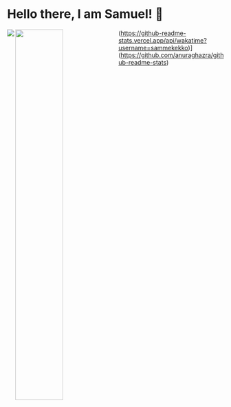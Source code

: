 # Hello there, I am Samuel! 👋

<img align="left" src="https://github-readme-stats.vercel.app/api?username=sammekekko&show_icons=true&theme=radical">
<img align="left" width=47% src="https://github-readme-stats.vercel.app/api/top-langs/?username=sammekekko">

(https://github-readme-stats.vercel.app/api/wakatime?username=sammekekko)](https://github.com/anuraghazra/github-readme-stats)

<!--
**sammekekko/sammekekko** is a ✨ _special_ ✨ repository because its `README.md` (this file) appears on your GitHub profile.

Here are some ideas to get you started:

- 🔭 I’m currently working on ...
- 🌱 I’m currently learning ...
- 👯 I’m looking to collaborate on ...
- 🤔 I’m looking for help with ...
- 💬 Ask me about ...
- 📫 How to reach me: ...
- 😄 Pronouns: ...
- ⚡ Fun fact: ...
-->
